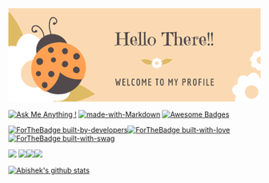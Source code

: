<img src="https://github.com/kumarabd/kumarabd/blob/master/assets/paradise.png">

[![Ask Me Anything !](https://img.shields.io/badge/Ask%20me-anything-1abc9c.svg)](https://GitHub.com/kumarabd/kumarabd)  [![made-with-Markdown](https://img.shields.io/badge/Made%20with-Markdown-1f425f.svg)](http://commonmark.org)  [![Awesome Badges](https://img.shields.io/badge/badges-awesome-green.svg)](https://github.com/kumarabd/badges)

[![ForTheBadge built-by-developers](http://ForTheBadge.com/images/badges/built-by-developers.svg)](https://GitHub.com/kumarabd/)[![ForTheBadge built-with-love](http://ForTheBadge.com/images/badges/built-with-love.svg)](https://GitHub.com/kumarabd/)[![ForTheBadge built-with-swag](http://ForTheBadge.com/images/badges/built-with-swag.svg)](https://GitHub.com/kumarabd/)

<img src="https://img.shields.io/badge/facebook-%231877F2.svg?&style=for-the-badge&logo=facebook&logoColor=white" /> <img src="https://img.shields.io/badge/instagram-%23E4405F.svg?&style=for-the-badge&logo=instagram&logoColor=white" /><img src="https://img.shields.io/badge/twitter-%231DA1F2.svg?&style=for-the-badge&logo=twitter&logoColor=white" /><img src="https://img.shields.io/badge/linkedin-%230077B5.svg?&style=for-the-badge&logo=linkedin&logoColor=white" />

[![Abishek's github stats](https://github-readme-stats.vercel.app/api?username=kumarabd)](https://github.com/kumarabd/github-readme-stats&count_private=true&show_icons=true&theme=gruvbox)
